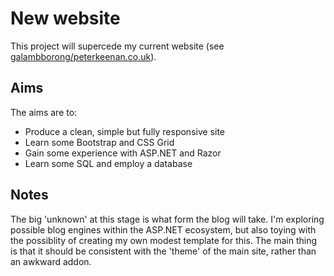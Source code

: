 # New website

This project will supercede my current website (see [galambborong/peterkeenan.co.uk](https://github.com/galambborong/peterkeenan.co.uk)). 

## Aims

The aims are to:

* Produce a clean, simple but fully responsive site
* Learn some Bootstrap and CSS Grid
* Gain some experience with ASP.NET and Razor
* Learn some SQL and employ a database

## Notes

The big 'unknown' at this stage is what form the blog will take. I'm exploring possible blog engines within the ASP.NET ecosystem, but also toying with the possiblity of creating my own modest template for this. The main thing is that it should be consistent with the 'theme' of the main site, rather than an awkward addon.

